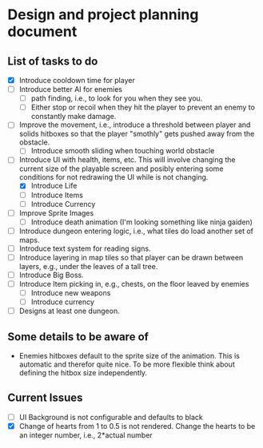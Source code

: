 # Design and project planning document

## List of tasks to do

- [X] Introduce cooldown time for player
- [ ] Introduce better AI for enemies
    - [ ] path finding, i.e., to look for you when they see you.
    - [ ] Either stop or recoil when they hit the player to prevent an enemy to constantly make damage.
- [ ] Improve the movement, i.e., introduce a threshold between player and solids hitboxes so that the player "smothly" gets pushed away from the obstacle.
    - [ ] Introduce smooth sliding when touching world obstacle
- [ ] Introduce UI with health, items, etc. This will involve changing the current size of the playable screen and posibly entering some conditions for not redrawing the UI while is not changing.
    - [X] Introduce Life
    - [ ] Introduce Items
    - [ ] Introduce Currency
- [ ] Improve Sprite Images
    - [ ] Introduce death animation (I'm looking something like ninja gaiden)
- [ ] Introduce dungeon entering logic, i.e., what tiles do load another set of maps.
- [ ] Introduce text system for reading signs.
- [ ] Introduce layering in map tiles so that player can be drawn between layers, e.g., under the leaves of a tall tree.
- [ ] Introduce Big Boss.
- [ ] Introduce Item picking in, e.g., chests, on the floor leaved by enemies
    - [ ] Introduce new weapons
    - [ ] Introduce currency
- [ ] Designs at least one dungeon.

## Some details to be aware of

- Enemies hitboxes default to the sprite size of the animation. This is automatic and therefor quite nice. To be more flexible think about defining the hitbox size independently.

## Current Issues

- [ ] UI Background is not configurable and defaults to black
- [X] Change of hearts from 1 to 0.5 is not rendered. Change the hearts to be an integer number, i.e., 2*actual number
